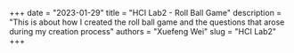 +++ 
date = "2023-01-29"
title = "HCI Lab2 - Roll Ball Game"
description = "This is about how I created the roll ball game and the questions that arose during my creation process"
authors = "Xuefeng Wei"
slug = "HCI Lab2"
+++
